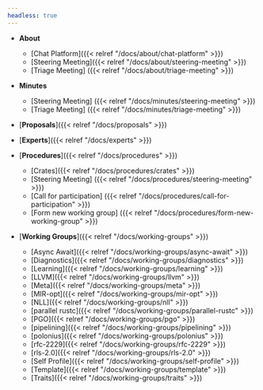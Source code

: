 ```yaml
---
headless: true
---
```


- **About**
    - [Chat Platform]({{< relref "/docs/about/chat-platform" >}})
    - [Steering Meeting]({{< relref "/docs/about/steering-meeting" >}})
    - [Triage Meeting] ({{< relref "/docs/about/triage-meeting" >}})
    
- **Minutes**
    - [Steering Meeting] ({{< relref "/docs/minutes/steering-meeting" >}})
    - [Triage Meeting] ({{< relref "/docs/minutes/triage-meeting" >}})

- [**Proposals**]({{< relref "/docs/proposals" >}})

- [**Experts**]({{< relref "/docs/experts" >}})

- [**Procedures**]({{< relref "/docs/procedures" >}})
    - [Crates]({{< relref "/docs/procedures/crates" >}})
    - [Steering Meeting] ({{< relref "/docs/procedures/steering-meeting" >}})
    - [Call for participation] ({{< relref "/docs/procedures/call-for-participation" >}}) 
    - [Form new working group] ({{< relref "/docs/procedures/form-new-working-group" >}})



- [**Working Groups**]({{< relref "/docs/working-groups" >}})
    - [Async Await]({{< relref "/docs/working-groups/async-await" >}})
    - [Diagnostics]({{< relref "/docs/working-groups/diagnostics" >}})
    - [Learning]({{< relref "/docs/working-groups/learning" >}})
    - [LLVM]({{< relref "/docs/working-groups/llvm" >}})
    - [Meta]({{< relref "/docs/working-groups/meta" >}})
    - [MIR-opt]({{< relref "/docs/working-groups/mir-opt" >}}) 
    - [NLL]({{< relref "/docs/working-groups/nll" >}})
    - [parallel rustc]({{< relref "/docs/working-groups/parallel-rustc" >}})
    - [PGO]({{< relref "/docs/working-groups/pgo" >}})
    - [pipelining]({{< relref "/docs/working-groups/pipelining" >}})
    - [polonius]({{< relref "/docs/working-groups/polonius" >}})
    - [rfc-2229]({{< relref "/docs/working-groups/rfc-2229" >}})
    - [rls-2.0]({{< relref "/docs/working-groups/rls-2.0" >}})
    - [Self Profile]({{< relref "/docs/working-groups/self-profile" >}})
    - [Template]({{< relref "/docs/working-groups/template" >}})
    - [Traits]({{< relref "/docs/working-groups/traits" >}})
    




